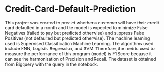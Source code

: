 # Credit-Card-Default-Prediction

This project was created to predict whether a customer will have their credit card defaulted in a month and the model is expected to minimize False Negatives (failed to pay but predicted otherwise) and suppress False Positives (not defaulted but predicted otherwise). The machine learning used is Supervised Classification Machine Learning. The algorithms used include KNN, Logistic Regression, and SVM. Therefore, the metric used to measure the performance of this program (model) is F1 Score because it can see the harmonization of Precision and Recall. The dataset is obtained from Bigquery with the query in the notebook.
